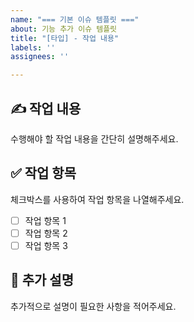 ```yaml
---
name: "=== 기본 이슈 템플릿 ==="
about: 기능 추가 이슈 템플릿
title: "[타입] - 작업 내용"
labels: ''
assignees: ''

---
```


<!-- 
커밋 컨벤션 종류
타입      설명
Setting   파일 및 폴더 추가
Feat      새로운 기능 추가
Fix       버그 수정
Docs      문서 수정 (README.md 등)
Style     코드 스타일 변경 (포맷팅, 세미콜론 등)
Refactor  코드 리팩토링 (기능 변화 없음)
Test      테스트 코드 추가 또는 수정
Chore     빌드 설정, 패키지 매니저 설정 변경 등
Perf      성능 개선 관련 변경
-->

## ✍️ 작업 내용
수행해야 할 작업 내용을 간단히 설명해주세요.

## ✅ 작업 항목
체크박스를 사용하여 작업 항목을 나열해주세요.
- [ ] 작업 항목 1
- [ ] 작업 항목 2
- [ ] 작업 항목 3

## 📝 추가 설명
추가적으로 설명이 필요한 사항을 적어주세요.
